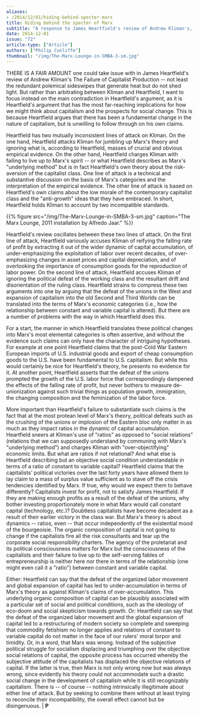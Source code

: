 ```yaml
---
aliases:
- /2014/12/01/hiding-behind-specter-marx
title: Hiding behind the specter of Marx
subtitle: "A response to James Heartfield's review of Andrew Kliman's, 'The Failure of Capitalist Production'"
date: 2014-12-01
issue: "72"
article-type: ["Article"]
authors: ["Philip Cunliffe"]
thumbnail: "/img/The-Marx-Lounge-in-SMBA-3-sm.jpg"
---
```


THERE IS A FAIR AMOUNT one could take issue with in James Heartfield's review of Andrew Kliman's The Failure of Capitalist Production -- not least the redundant polemical sideswipes that generate heat but do not shed light. But rather than arbitrating between Kliman and Heartfield, I want to focus instead on the main contradiction in Heartfield's argument, as it is Heartfield's argument that has the most far-reaching implications for how we might think about capitalism and the prospects for social change. This is because Heartfield argues that there has been a fundamental change in the nature of capitalism, but is unwilling to follow through on his own claims.

Heartfield has two mutually inconsistent lines of attack on Kliman. On the one hand, Heartfield attacks Kliman for jumbling up Marx's theory and ignoring what is, according to Heartfield, masses of crucial and obvious empirical evidence. On the other hand, Heartfield charges Kliman with failing to live up to Marx's spirit -- or what Heartfield describes as Marx's "underlying method" but is in fact Heartfield's own theory about the risk-aversion of the capitalist class. One line of attack is a technical and substantive discussion on the basis of Marx's categories and the interpretation of the empirical evidence. The other line of attack is based on Heartfield's own claims about the low morale of the contemporary capitalist class and the "anti-growth" ideas that they have embraced. In short, Heartfield holds Kliman to account by two incompatible standards.

{{% figure src="/img/The-Marx-Lounge-in-SMBA-3-sm.jpg" caption="The Marx Lounge, 2011 installation by Alfredo Jaar." %}}

Heartfield's review oscillates between these two lines of attack. On the first line of attack, Heartfield variously accuses Kliman of reifying the falling rate of profit by extracting it out of the wider dynamic of capital accumulation, of under-emphasizing the exploitation of labor over recent decades, of over-emphasizing changes in asset prices and capital depreciation, and of overlooking the importance of consumption goods for the reproduction of labor power. On the second line of attack, Heartfield accuses Kliman of ignoring the political defeat of the working class and the resultant drift and disorientation of the ruling class. Heartfield strains to compress these two arguments into one by arguing that the defeat of the unions in the West and expansion of capitalism into the old Second and Third Worlds can be translated into the terms of Marx's economic categories (i.e., how the relationship between constant and variable capital is altered). But there are a number of problems with the way in which Heartfield does this.

For a start, the manner in which Heartfield translates these political changes into Marx's most elemental categories is often assertive, and without the evidence such claims can only have the character of intriguing hypotheses. For example at one point Heartfield claims that the post-Cold War Eastern European imports of U.S. industrial goods and export of cheap consumption goods to the U.S. have been fundamental to U.S. capitalism. But while this would certainly be nice for Heartfield's theory, he presents no evidence for it. At another point, Heartfield asserts that the defeat of the unions prompted the growth of the U.S. labor force that correspondingly dampened the effects of the falling rate of profit, but never bothers to measure de-unionization against such trivial things as population growth, immigration, the changing composition and the feminization of the labor force.

More important than Heartfield's failure to substantiate such claims is the fact that at the most protean level of Marx's theory, political defeats such as the crushing of the unions or implosion of the Eastern bloc only matter in as much as they impact ratios in the dynamic of capital accumulation. Heartfield sneers at Kliman's use of "ratios" as opposed to "social relations" (relations that we can supposedly understand by communing with Marx's "underlying method") and charges Kliman with "over-objectifying" economic limits. But what are ratios if not relational? And what else is Heartfield describing but an objective social condition understandable in terms of a ratio of constant to variable capital? Heartfield claims that the capitalists' political victories over the last forty years have allowed them to lay claim to a mass of surplus value sufficient as to stave off the crisis tendencies identified by Marx. If true, why would we expect them to behave differently? Capitalists invest for profit, not to satisfy James Heartfield. If they are making enough profits as a result of the defeat of the unions, why bother investing proportionately more in what Marx would call constant capital (technology, etc.)? Doubtless capitalists have become decadent as a result of their earlier victory in the class war. But Marx's theory is about dynamics -- ratios, even -- that occur independently of the existential mood of the bourgeoisie. The organic composition of capital is not going to change if the capitalists fire all the risk consultants and tear up the corporate social responsibility charters. The agency of the proletariat and its political consciousness matters for Marx but the consciousness of the capitalists and their failure to live up to the self-serving fables of entrepreneurship is neither here nor there in terms of the relationship (one might even call it a "ratio") between constant and variable capital.

Either: Heartfield can say that the defeat of the organized labor movement and global expansion of capital has led to under-accumulation in terms of Marx's theory as against Kliman's claims of over-accumulation. This underlying organic composition of capital can be plausibly associated with a particular set of social and political conditions, such as the ideology of eco-doom and social skepticism towards growth. Or: Heartfield can say that the defeat of the organized labor movement and the global expansion of capital led to a restructuring of modern society so complete and sweeping that commodity fetishism no longer applies and relations of constant to variable capital do not matter in the face of our rulers' moral torpor and timidity. Or, in a word, that Marx was wrong. Instead of the subjective political struggle for socialism displacing and triumphing over the objective social relations of capital, the opposite process has occurred whereby the subjective attitude of the capitalists has displaced the objective relations of capital. If the latter is true, then Marx is not only wrong now but was always wrong, since evidently his theory could not accommodate such a drastic social change in the development of capitalism while it is still recognizably capitalism. There is -- of course -- nothing intrinsically illegitimate about either line of attack. But by seeking to combine them without at least trying to reconcile their incompatibility, the overall effect cannot but be disingenuous. | **P**
